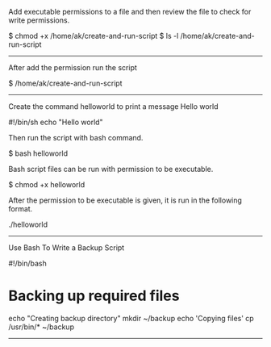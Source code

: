 Add executable permissions to a file and then review the file to check for write permissions.

$ chmod +x /home/ak/create-and-run-script
$ ls -l /home/ak/create-and-run-script

**************************************************

After add the permission run the script

$ /home/ak/create-and-run-script


**********************************************

Create the command helloworld to print a message Hello world

#!/bin/sh
echo "Hello world"

Then run the script with bash command.

$ bash helloworld

Bash script files can be run with permission to be executable.

$ chmod +x helloworld

After the permission to be executable is given, it is run in the following format.

./helloworld

*************************************************************

Use Bash To Write a Backup Script

#!/bin/bash

# Backing up required files

echo "Creating backup directory"
mkdir ~/backup
echo 'Copying files'
cp /usr/bin/* ~/backup

*****************************************************************


